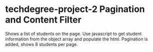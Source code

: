 # techdegree-project-2 Pagination and Content Filter
Shows a list of students on the page. Use javascript to get student information from the object array and populate the html. 
Pagination is added, shows 8 students per page.

